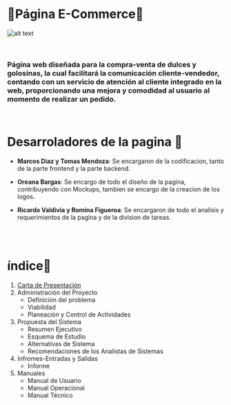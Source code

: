 # 🍭Página E-Commerce🍭 

![alt text](https://media.discordapp.net/attachments/1009192826128576522/1013107875670917160/logo.png?width=442&height=457)

<br/>

### **Página web diseñada para la compra-venta de dulces y golosinas, la cual facilitará la comunicación cliente-vendedor, contando con un servicio de atención al cliente integrado en la web, proporcionando una mejora y comodidad al usuario al momento de realizar un pedido.** 

<br/>


# Desarroladores de la pagina  🍬

 * **Marcos Diaz y Tomas Mendoza**: Se encargaron de la codificacion, tanto de la parte frontend y la parte backend.
  
 * **Oreana Bargas**: Se encargo de todo el diseño de la pagina, contribuyendo con Mockups, tambien se encargo de la creacion de los logos.
  
 * **Ricardo Valdivia y Romina Figueroa**: Se encargaron de todo el analisis y requerimientos de la pagina y de la division de tareas.


<br/>

<br/>


# índice🧁
1. [Carta de Presentación](/main.md)
2. Administración del Proyecto
   - Definición del problema
   - Viabilidad
   - Planeación y Control de Actividades
3. Propuesta del Sistema
   - Resumen Ejecutivo
   - Esquema de Estudio
   - Alternativas de Sistema
   - Recomendaciones de los Analistas de Sistemas
4. Infromes-Entradas y Salidas
   - Informe
5. Manuales
   - Manual de Usuario
   - Manual Operacional
   - Manual Técnico

